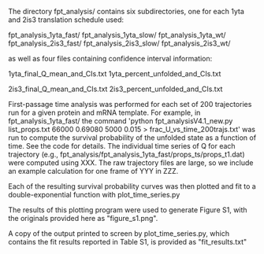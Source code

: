 The directory fpt_analysis/ contains six subdirectories, one for each 1yta and 2is3 translation schedule used:

fpt_analysis_1yta_fast/
fpt_analysis_1yta_slow/
fpt_analysis_1yta_wt/
fpt_analysis_2is3_fast/
fpt_analysis_2is3_slow/
fpt_analysis_2is3_wt/

as well as four files containing confidence interval information:

1yta_final_Q_mean_and_CIs.txt
1yta_percent_unfolded_and_CIs.txt

2is3_final_Q_mean_and_CIs.txt
2is3_percent_unfolded_and_CIs.txt

First-passage time analysis was performed for each set of 200 trajectories run for a given protein and mRNA template. 
For example, in fpt_analysis_1yta_fast/ the command 'python fpt_analysisV4.1_new.py list_props.txt 66000 0.69080 5000 0.015 > frac_U_vs_time_200trajs.txt' 
was run to compute the survival probability of the unfolded state as a function of time. See the code for details. The individual time series of 
Q for each trajectory (e.g., fpt_analysis/fpt_analysis_1yta_fast/props_ts/props_t1.dat) were computed using XXX. The raw trajectory files are
large, so we include an example calculation for one frame of YYY in ZZZ. 

Each of the resulting survival probability curves was then plotted and fit to a double-exponential function with plot_time_series.py

The results of this plotting program were used to generate Figure S1, with the originals provided here as "figure_s1.png".

A copy of the output printed to screen by plot_time_series.py, which contains the fit results reported in Table S1, is provided as "fit_results.txt"





